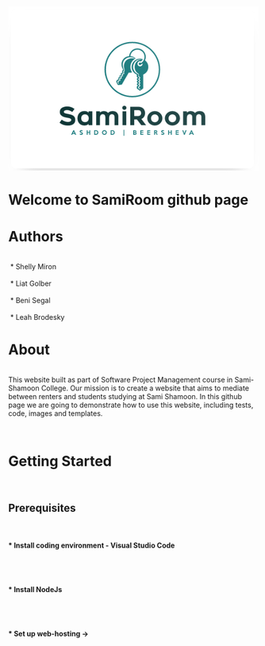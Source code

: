 ![Image](https://github.com/Shelly875/SPM-webteam1-SamiRoom/blob/master/images/Logos/SamiRoom-Logo.png)


<h1>Welcome to SamiRoom github page</h1>

<h1>Authors</h1>

<p>
<h4<>
   <br>&nbsp;* Shelly Miron </br>
   <br>&nbsp;* Liat Golber</br>
   <br>&nbsp;* Beni Segal</br>
   <br>&nbsp;* Leah Brodesky</br>
</h4>
</p>

<p>
<h1>
  About
</h1>

<br></h4>This website built as part of Software Project Management course in Sami-Shamoon College.
Our mission is to create a website that aims to mediate between renters and students studying at Sami Shamoon.
In this github page we are going to demonstrate how to use this website, including tests, code, images and templates. </h4>
</p>

<p>
<br>
<h1>Getting Started</h1>  
</br>
<h2>Prerequisites</h2>
<br><h4>* Install coding environment - Visual Studio Code</h4></br>
<br><h4>* Install NodeJs</h4></br>
<br><h4>* Set up web-hosting -></h4></br> 

</p>


